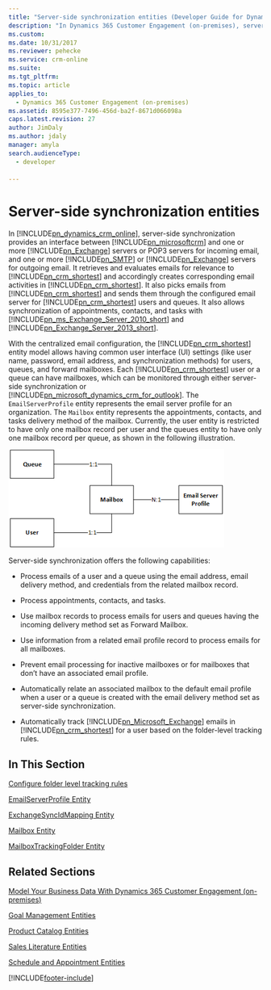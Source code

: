 ```yaml
---
title: "Server-side synchronization entities (Developer Guide for Dynamics 365 Customer Engagement (on-premises))| MicrosoftDocs"
description: "In Dynamics 365 Customer Engagement (on-premises), server-side synchronization provides an interface between Dynamics 365 Customer Engagement and one or more Exchange servers or POP3 servers for incoming email, and one or more SMTP or Exchange servers for outgoing email"
ms.custom: 
ms.date: 10/31/2017
ms.reviewer: pehecke
ms.service: crm-online
ms.suite: 
ms.tgt_pltfrm: 
ms.topic: article
applies_to: 
  - Dynamics 365 Customer Engagement (on-premises)
ms.assetid: 8595e377-7496-456d-ba2f-8671d066098a
caps.latest.revision: 27
author: JimDaly
ms.author: jdaly
manager: amyla
search.audienceType: 
  - developer

---
```

# Server-side synchronization entities

In [!INCLUDE[pn_dynamics_crm_online](../includes/pn-dynamics-crm-online.md)], server-side synchronization provides an interface between [!INCLUDE[pn_microsoftcrm](../includes/pn-microsoftcrm.md)] and one or more [!INCLUDE[pn_Exchange](../includes/pn-exchange.md)] servers or POP3 servers for incoming email, and one or more [!INCLUDE[pn_SMTP](../includes/pn-smtp.md)] or [!INCLUDE[pn_Exchange](../includes/pn-exchange.md)] servers for outgoing email. It retrieves and evaluates emails for relevance to [!INCLUDE[pn_crm_shortest](../includes/pn-crm-shortest.md)] and accordingly creates corresponding email activities in [!INCLUDE[pn_crm_shortest](../includes/pn-crm-shortest.md)]. It also picks emails from [!INCLUDE[pn_crm_shortest](../includes/pn-crm-shortest.md)] and sends them through the configured email server for [!INCLUDE[pn_crm_shortest](../includes/pn-crm-shortest.md)] users and queues. It also allows synchronization of appointments, contacts, and tasks with [!INCLUDE[pn_ms_Exchange_Server_2010_short](../includes/pn-ms-exchange-server-2010-short.md)] and [!INCLUDE[pn_Exchange_Server_2013_short](../includes/pn-exchange-server-2013-short.md)].  
  
 With the centralized email configuration, the [!INCLUDE[pn_crm_shortest](../includes/pn-crm-shortest.md)] entity model allows having common user interface (UI) settings (like user name, password, email address, and synchronization methods) for users, queues, and forward mailboxes. Each [!INCLUDE[pn_crm_shortest](../includes/pn-crm-shortest.md)] user or a queue can have mailboxes, which can be monitored through either server-side synchronization or [!INCLUDE[pn_microsoft_dynamics_crm_for_outlook](../includes/pn-microsoft-dynamics-crm-for-outlook.md)]. The `EmailServerProfile` entity represents the email server profile for an organization. The `Mailbox` entity represents the appointments, contacts, and tasks delivery method of the mailbox. Currently, the user entity is restricted to have only one mailbox record per user and the queues entity to have only one mailbox record per queue, as shown in the following illustration.  
  
 ![Email connector entity model.](media/email-connector-entity-model.png "Email connector entity model")  
  
 Server-side synchronization offers the following capabilities:  
  
- Process emails of a user and a queue using the email address, email delivery method, and credentials from the related mailbox record.  
  
- Process appointments, contacts, and tasks.  
  
- Use mailbox records to process emails for users and queues having the incoming delivery method set as Forward Mailbox.  
  
- Use information from a related email profile record to process emails for all mailboxes.  
  
- Prevent email processing for inactive mailboxes or for mailboxes that don’t have an associated email profile.  
  
- Automatically relate an associated mailbox to the default email profile when a user or a queue is created with the email delivery method set as server-side synchronization.  
  
- Automatically track [!INCLUDE[pn_Microsoft_Exchange](../includes/pn-microsoft-exchange.md)] emails in [!INCLUDE[pn_crm_shortest](../includes/pn-crm-shortest.md)] for a user based on the folder-level tracking rules.  
  
## In This Section  
 [Configure folder level tracking rules](configure-exchange-folder-level-tracking-rules.md)  
  
 [EmailServerProfile Entity](entities/emailserverprofile.md)  
  
 [ExchangeSyncIdMapping Entity](entities/exchangesyncidmapping.md)  
  
 [Mailbox Entity](entities/mailbox.md)  
  
 [MailboxTrackingFolder Entity](entities/mailboxtrackingfolder.md) 
  
## Related Sections

 [Model Your Business Data With Dynamics 365 Customer Engagement (on-premises)](model-business-data.md)  
  
 [Goal Management Entities](goal-management-entities.md)  
  
 [Product Catalog Entities](product-catalog-entities.md)  
  
 [Sales Literature Entities](sales-literature-entities.md)  
  
 [Schedule and Appointment Entities](schedule-appointment-entities.md)


[!INCLUDE[footer-include](../../../includes/footer-banner.md)]